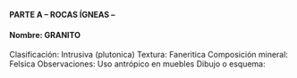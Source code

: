 **PARTE A – ROCAS ÍGNEAS –**
#### Nombre: GRANITO
Clasificación: Intrusiva (plutonica)
Textura: Faneritica
Composición mineral: Felsica
Observaciones: Uso antrópico en muebles
Dibujo o esquema:



